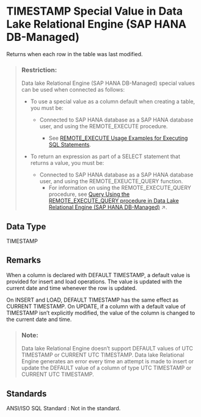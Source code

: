 <!-- loio007a83140e6549dbac433c392ade1d3c -->

# TIMESTAMP Special Value in Data Lake Relational Engine \(SAP HANA DB-Managed\)

Returns when each row in the table was last modified.



> ### Restriction:  
> Data lake Relational Engine \(SAP HANA DB-Managed\) special values can be used when connected as follows:
> 
> -   To use a special value as a column default when creating a table, you must be:
>     -   Connected to SAP HANA database as a SAP HANA database user, and using the REMOTE\_EXECUTE procedure.
> 
>         -   See [REMOTE\_EXECUTE Usage Examples for Executing SQL Statements](../030-sql-statements/remote-execute-usage-examples-for-executing-sql-statements-fd99ac0.md).
> 
> 
> -   To return an expression as part of a SELECT statement that returns a value, you must be:
>     -   Connected to SAP HANA database as a SAP HANA database user, and using the REMOTE\_EXEUCTE\_QUERY function.
>         -   For information on using the REMOTE\_EXECUTE\_QUERY procedure, see [Query Using the REMOTE_EXECUTE_QUERY procedure in Data Lake Relational Engine (SAP HANA DB-Managed)](https://help.sap.com/viewer/9220e7fec0fe4503b5c5a6e21d584e63/2023_1_QRC/en-US/4192f252c2af4136aebadbd1a806b139.html "Use the REMOTE_EXECUTE_QUERY procedure to execute SELECT queries on data lake Relational Engine objects without using an SAP HANA database virtual table in the query.") :arrow_upper_right:.



<a name="loio007a83140e6549dbac433c392ade1d3c__section_zfj_5fr_btb"/>

## Data Type

TIMESTAMP



<a name="loio007a83140e6549dbac433c392ade1d3c__section_w2v_5fr_btb"/>

## Remarks

When a column is declared with DEFAULT TIMESTAMP, a default value is provided for insert and load operations. The value is updated with the current date and time whenever the row is updated.

On INSERT and LOAD, DEFAULT TIMESTAMP has the same effect as CURRENT TIMESTAMP. On UPDATE, if a column with a default value of TIMESTAMP isn’t explicitly modified, the value of the column is changed to the current date and time.

> ### Note:  
> Data lake Relational Engine doesn’t support DEFAULT values of UTC TIMESTAMP or CURRENT UTC TIMESTAMP. Data lake Relational Engine generates an error every time an attempt is made to insert or update the DEFAULT value of a column of type UTC TIMESTAMP or CURRENT UTC TIMESTAMP.



<a name="loio007a83140e6549dbac433c392ade1d3c__section_vfq_vfr_btb"/>

## Standards

 ANSI/ISO SQL Standard
 :   Not in the standard.

 